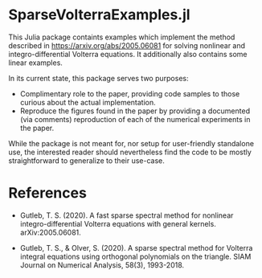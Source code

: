 # SparseVolterraExamples.jl
This Julia package containts examples which implement the method described in https://arxiv.org/abs/2005.06081 for solving nonlinear and integro-differential Volterra equations. It additionally also contains some linear examples.

In its current state, this package serves two purposes: 
- Complimentary role to the paper, providing code samples to those curious about the actual implementation.
- Reproduce the figures found in the paper by providing a documented (via comments) reproduction of each of the numerical experiments in the paper.

While the package is not meant for, nor setup for user-friendly standalone use, the interested reader should nevertheless find the code to be mostly straightforward to generalize to their use-case.

# References

- Gutleb, T. S. (2020). A fast sparse spectral method for nonlinear integro-differential Volterra equations with general kernels. arXiv:2005.06081.

- Gutleb, T. S., & Olver, S. (2020). A sparse spectral method for Volterra integral equations using orthogonal polynomials on the triangle. SIAM Journal on Numerical Analysis, 58(3), 1993-2018.
